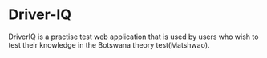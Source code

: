 # Driver-IQ
DriverIQ is a practise test web application that is used by users who wish to test their knowledge in the Botswana theory test(Matshwao).
